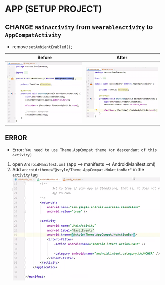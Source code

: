 # APP (SETUP PROJECT)

## CHANGE `MainActivity` from `WearableActivity` to  `AppCompatActivity`
* remove `setAmbientEnabled();`

| Before | After |
|--------|-------|
| ![mainActivity](mainactivity-before.png) | ![mainActivity](mainactivity-after.png)

## ERROR
* Error: `You need to use Theme.AppCompat theme (or descendant of this activity)`
1. open `AndroidManifest.xml` (app --> manifests --> AndroidManifest.xml)
2. Add `android:theme="@style/Theme.AppCompat.NoActionBar"` in the `activity` tag
![theme](theme.png)

